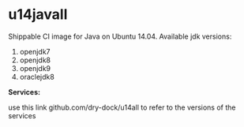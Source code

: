 u14javall
===============

Shippable CI image for Java on Ubuntu 14.04. Available jdk versions:


1. openjdk7
2. openjdk8
3. openjdk9
4. oraclejdk8

**Services:**

use this link github.com/dry-dock/u14all to refer to the versions of the services
